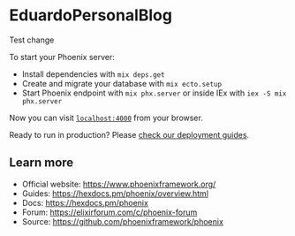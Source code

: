 # EduardoPersonalBlog

Test change

To start your Phoenix server:

-   Install dependencies with `mix deps.get`
-   Create and migrate your database with `mix ecto.setup`
-   Start Phoenix endpoint with `mix phx.server` or inside IEx with `iex -S mix phx.server`

Now you can visit [`localhost:4000`](http://localhost:4000) from your browser.

Ready to run in production? Please [check our deployment guides](https://hexdocs.pm/phoenix/deployment.html).

## Learn more

-   Official website: https://www.phoenixframework.org/
-   Guides: https://hexdocs.pm/phoenix/overview.html
-   Docs: https://hexdocs.pm/phoenix
-   Forum: https://elixirforum.com/c/phoenix-forum
-   Source: https://github.com/phoenixframework/phoenix
